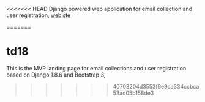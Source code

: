 <<<<<<< HEAD
Django powered web application for email collection and user registration,
[webiste](https://nix1947.herokuapp.com)

=======
# td18
This is the MVP landing page for email collections and user registration based on Django 1.8.6 and Bootstrap 3, 
>>>>>>> 40703204d3553f6e9ca334ccbca53ad05b158de3
